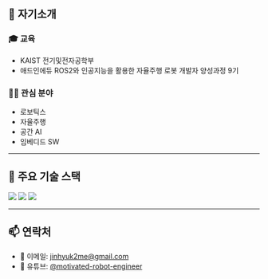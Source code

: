 <!-- About -->
## 👋 자기소개

### 🎓 **교육**
- KAIST 전기및전자공학부
- 애드인에듀 ROS2와 인공지능을 활용한 자율주행 로봇 개발자 양성과정 9기
    
### 👨‍💻 **관심 분야**
- 로보틱스
- 자율주행
- 공간 AI
- 임베디드 SW

---

## 🚀 주요 기술 스택
<p align="left">
  <img src="https://img.shields.io/badge/ROS2-22314E?style=for-the-badge&logo=ros&logoColor=white"/>
  <img src="https://img.shields.io/badge/Python-3776AB?style=for-the-badge&logo=python&logoColor=white"/>
  <img src="https://img.shields.io/badge/C++-00599C?style=for-the-badge&logo=cplusplus&logoColor=white"/>
</p>

---

## 📫 연락처
- 📧 이메일: [jinhyuk2me@gmail.com](mailto:jinhyuk2me@gmail.com)  
- 🎥 유튜브: [@motivated-robot-engineer](https://www.youtube.com/@motivated-robot-engineer)  
